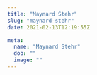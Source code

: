```yaml
---
title: "Maynard Stehr"
slug: "maynard-stehr"
date: 2021-02-13T12:19:55Z

meta:
  name: "Maynard Stehr"
  dob: ""
  image: ""
---
```


